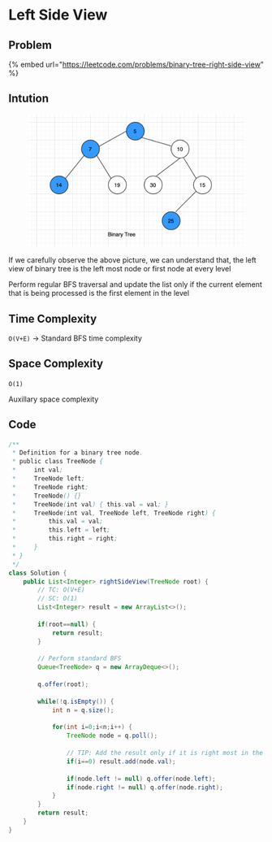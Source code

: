# Left Side View

## Problem

{% embed url="https://leetcode.com/problems/binary-tree-right-side-view" %}

## Intution

<figure><img src="../../../.gitbook/assets/image (3).png" alt=""><figcaption></figcaption></figure>

If we carefully observe the above picture, we can understand that, the left view of binary tree is the left  most node or first node at every level

Perform regular BFS traversal and update the list only if the current element that is being processed is the first element in the level

## Time Complexity

`O(V+E)` -> Standard BFS time complexity

## Space Complexity

`O(1)`&#x20;

Auxillary  space complexity

## Code

```java
/**
 * Definition for a binary tree node.
 * public class TreeNode {
 *     int val;
 *     TreeNode left;
 *     TreeNode right;
 *     TreeNode() {}
 *     TreeNode(int val) { this.val = val; }
 *     TreeNode(int val, TreeNode left, TreeNode right) {
 *         this.val = val;
 *         this.left = left;
 *         this.right = right;
 *     }
 * }
 */
class Solution {
    public List<Integer> rightSideView(TreeNode root) {
        // TC: O(V+E) 
        // SC: O(1)
        List<Integer> result = new ArrayList<>();

        if(root==null) {
            return result;
        }
        
        // Perform standard BFS
        Queue<TreeNode> q = new ArrayDeque<>();

        q.offer(root);

        while(!q.isEmpty()) {
            int n = q.size();

            for(int i=0;i<n;i++) {
                TreeNode node = q.poll();

                // TIP: Add the result only if it is right most in the current level
                if(i==0) result.add(node.val);
                
                if(node.left != null) q.offer(node.left);
                if(node.right != null) q.offer(node.right);
            }
        }
        return result;
    }
}
```

